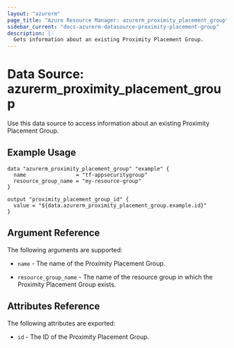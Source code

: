 ```yaml
---
layout: "azurerm"
page_title: "Azure Resource Manager: azurerm_proximity_placement_group"
sidebar_current: "docs-azurerm-datasource-proximity-placement-group"
description: |-
  Gets information about an existing Proximity Placement Group.
---
```


# Data Source: azurerm_proximity_placement_group

Use this data source to access information about an existing Proximity Placement Group.

## Example Usage

```hcl
data "azurerm_proximity_placement_group" "example" {
  name                = "tf-appsecuritygroup"
  resource_group_name = "my-resource-group"
}

output "proximity_placement_group_id" {
  value = "${data.azurerm_proximity_placement_group.example.id}"
}
```

## Argument Reference

The following arguments are supported:

* `name` - The name of the Proximity Placement Group.

* `resource_group_name` - The name of the resource group in which the Proximity Placement Group exists.

## Attributes Reference

The following attributes are exported:

* `id` - The ID of the Proximity Placement Group.
